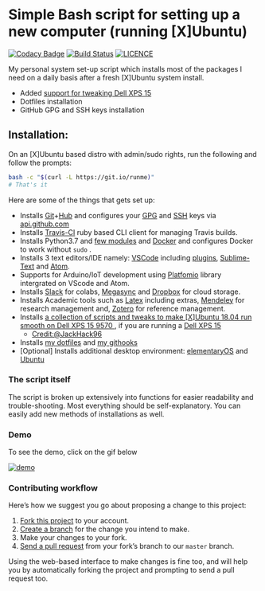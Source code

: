
# Simple Bash script for setting up a new computer (running [X]Ubuntu)
[![Codacy Badge](https://api.codacy.com/project/badge/Grade/43713e0b78f547e8912ff05c9350cffb)](https://app.codacy.com/app/mmphego/xubuntu-pkg-installer?utm_source=github.com&utm_medium=referral&utm_content=mmphego/xubuntu-pkg-installer&utm_campaign=Badge_Grade_Dashboard)
[![Build Status](https://travis-ci.com/mmphego/new-computer.svg?branch=master)](https://travis-ci.com/mmphego/new-computer)
[![LICENCE](https://img.shields.io/github/license/mmphego/new-computer.svg?style=plastic)](https://github.com/mmphego/new-computer/blob/master/LICENSE)

My personal system set-up script which installs most of the packages I need on a daily basis after a fresh [X]Ubuntu system install.
- Added [support for tweaking Dell XPS 15](https://github.com/JackHack96/dell-xps-9570-ubuntu-respin)
- Dotfiles installation
- GitHub GPG and SSH keys installation

## Installation:
On an [X]Ubuntu based distro with admin/sudo rights, run the following and follow the prompts:
```bash
bash -c "$(curl -L https://git.io/runme)"
# That's it
```

Here are some of the things that gets set up:
- Installs [Git](https://github.com/git/git)+[Hub](http://github.com/github/hub/) and configures your [GPG](https://help.github.com/articles/generating-a-new-gpg-key/) and [SSH](https://help.github.com/articles/connecting-to-github-with-ssh/) keys via [api.github.com](api.github.com)
- Installs [Travis-CI](https://github.com/travis-ci/travis.rb) ruby based CLI client for managing Travis builds.
- Installs Python3.7 and [few modules](pip-requirements.txt) and [Docker](https://www.docker.com/) and configures Docker to work without `sudo` .
- Installs 3 text editors/IDE namely:  [VSCode](https://code.visualstudio.com) including [plugins](code_plugins.txt), [Sublime-Text](www.sublimetext.com/3) and [Atom](https://atom.io/).
- Supports for Arduino/IoT development using [Platfomio](https://platformio.org/) library intergrated on VScode and Atom.
- Installs [Slack](https://slack.com) for colabs, [Megasync](https://mega.nz) and [Dropbox](https://www.dropbox.com/) for cloud storage.
- Installs Academic tools such as [Latex](https://www.latex-project.org/get/) including extras,  [Mendeley](https://www.mendeley.com) for research management and, [Zotero](https://www.zotero.org/) for reference management.
- Installs [a collection of scripts and tweaks to make [X]Ubuntu 18.04 run smooth on Dell XPS 15 9570 ](https://github.com/JackHack96/dell-xps-9570-ubuntu-respin), if you are running a [Dell XPS 15](https://www.dell.com/en-us/shop/dell-laptops/xps-15/spd/xps-15-9570-laptop)
  - [Credit:@JackHack96](https://github.com/JackHack96)
- Installs [my dotfiles](https://github.com/mmphego/dot-files) and [my githooks](https://github.com/mmphego/git-hooks)
- [Optional] Installs additional desktop environment: [elementaryOS](https://elementary.io/) and [Ubuntu](http://ubuntu.com/)

### The script itself

The script is broken up extensively into functions for easier readability and trouble-shooting. Most everything should be self-explanatory.
You can easily add new methods of installations as well.

### Demo
To see the demo, click on the gif below

[![demo](https://i.makeagif.com/media/3-17-2019/C1f0UT.gif)](https://www.youtube.com/watch?v=ooqxvkyNwiY)

### Contributing workflow

Here’s how we suggest you go about proposing a change to this project:

1. [Fork this project][fork] to your account.
2. [Create a branch][branch] for the change you intend to make.
3. Make your changes to your fork.
4. [Send a pull request][pr] from your fork’s branch to our `master` branch.

Using the web-based interface to make changes is fine too, and will help you
by automatically forking the project and prompting to send a pull request too.

[fork]: https://help.github.com/articles/fork-a-repo/
[branch]: https://help.github.com/articles/creating-and-deleting-branches-within-your-repository
[pr]: https://help.github.com/articles/using-pull-requests/
